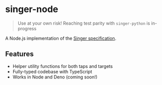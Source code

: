 # singer-node

> Use at your own risk! Reaching test parity with `singer-python` is in-progress

A Node.js implementation of the [Singer specification][link-singer].

## Features

- Helper utility functions for both taps and targets
- Fully-typed codebase with TypeScript
- Works in Node and Deno (coming soon!)

[link-singer]: https://www.singer.io/
